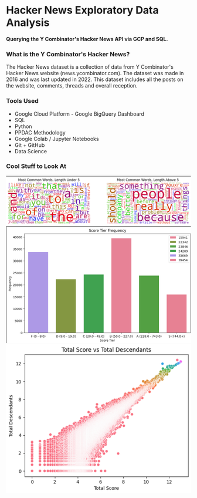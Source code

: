 # Hacker News Exploratory Data Analysis
**Querying the Y Combinator's Hacker News API via GCP and SQL.**

### What is the Y Combinator's Hacker News?
The Hacker News dataset is a collection of data from Y Combinator's Hacker News website (news.ycombinator.com).
The dataset was made in 2016 and was last updated in 2022.
This dataset includes all the posts on the website, comments, threads and overall reception.

### Tools Used
- Google Cloud Platform - Google BigQuery Dashboard
- SQL
- Python
- PPDAC Methodology
- Google Colab / Jupyter Notebooks
- Git + GitHub
- Data Science

### Cool Stuff to Look At
![Wordcloud of Words](Images/wordcloud_word_freq.png)
![Score Tier Freqeuncy Graph for Quartiles](Images/score_tier_freq.png)
![Rocket Ship of Score against Descendants](Images/score_descendants.png)
